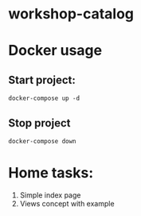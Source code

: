 # workshop-catalog

# Docker usage

## Start project:
```
docker-compose up -d
``` 

## Stop project

```
docker-compose down
```

# Home tasks:
1. Simple index page
2. Views concept with example